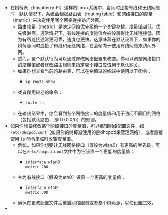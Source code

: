 - 在树莓派（Raspberry Pi）这样的Linux系统中，当同时连接有线和无线网络时，默认情况下，系统会根据路由表（routing table）和网络接口的度量（metric）来决定使用哪个网络连接访问外网。
	- 路由度量（metric）是决定网络优先级的一个关键参数。度量值越低，优先级越高。通常情况下，有线连接的度量值会被设置得比无线连接低，因为有线连接通常更可靠，速度也更快。这意味着在默认设置下，如果你的树莓派同时连接了有线和无线网络，它会倾向于使用有线网络来访问外网。
	- 然而，这个默认行为可以通过修改网络配置来改变。你可以调整网络接口的度量值或者修改路由规则来指定哪个接口应该用于默认网关。
	- 如果你想查看当前的路由表，可以在树莓派的终端中使用以下命令：
		- ```bash
		  ip route show
		  ```
	- 或者使用较老的命令：
		- ```bash
		  route -n
		  ```
	- 在输出结果中，你会看到各个网络接口的度量值和用于访问不同目的网络（包括默认路由，即0.0.0.0/0）的规则。
- 如果你想要修改某个网络接口的度量值，可以编辑网络配置文件，如 `/etc/dhcpcd.conf`（如果你的树莓派使用的是dhcpcd来管理网络），或者直接使用 `ip` 命令来临时改变度量值。
	- 例如，如果你想要让无线网络接口（假设为wlan0）有更高的优先级，可以在`/etc/dhcpcd.conf`文件中为它设置一个更低的度量值：
		- ```bash
		  interface wlan0
		  metric 200
		  ```
	- 并为有线接口（假设为eth0）设置一个更高的度量值：
		- ```bash
		  interface eth0
		  metric 300
		  ```
	- 确保在更改配置文件后重启网络服务或者整个树莓派，以使设置生效。
-